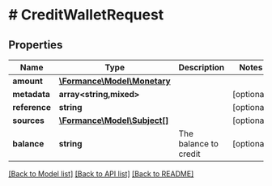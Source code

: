 # # CreditWalletRequest

## Properties

Name | Type | Description | Notes
------------ | ------------- | ------------- | -------------
**amount** | [**\Formance\Model\Monetary**](Monetary.md) |  |
**metadata** | **array<string,mixed>** |  | [optional]
**reference** | **string** |  | [optional]
**sources** | [**\Formance\Model\Subject[]**](Subject.md) |  | [optional]
**balance** | **string** | The balance to credit | [optional]

[[Back to Model list]](../../README.md#models) [[Back to API list]](../../README.md#endpoints) [[Back to README]](../../README.md)
